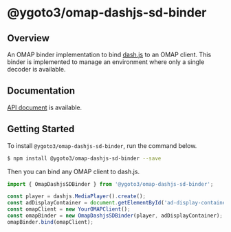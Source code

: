 # @ygoto3/omap-dashjs-sd-binder

## Overview

An OMAP binder implementation to bind [dash.js](https://github.com/Dash-Industry-Forum/dash.js) to an OMAP client.  This binder is implemented to manage an environment where only a single decoder is available.

## Documentation

[API document](https://ygoto3.github.io/omap/modules/dashjs_sd_binder_src.html) is available.

## Getting Started

To install `@ygoto3/omap-dashjs-sd-binder`, run the command below.

```sh
$ npm install @ygoto3/omap-dashjs-sd-binder --save
```

Then you can bind any OMAP client to dash.js.

```ts
import { OmapDashjsSDBinder } from '@ygoto3/omap-dashjs-sd-binder';

const player = dashjs.MediaPlayer().create();
const adDisplayContainer = document.getElementById('ad-display-container') as HTMLDivElement;
const omapClient = new YourOMAPClient();
const omapBinder = new OmapDashjsSDBinder(player, adDisplayContainer);
omapBinder.bind(omapClient);
```